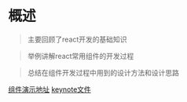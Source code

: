 # 概述

> 主要回顾了react开发的基础知识

> 举例讲解react常用组件的开发过程

> 总结在组件开发过程中用到的设计方法和设计思路

[组件演示地址](https://zhipenglin.github.io/learn_react/)
[keynote文件](https://github.com/zhipenglin/learn_react/blob/master/React%E7%BB%84%E4%BB%B6%E5%BC%80%E5%8F%91.key?raw=true)